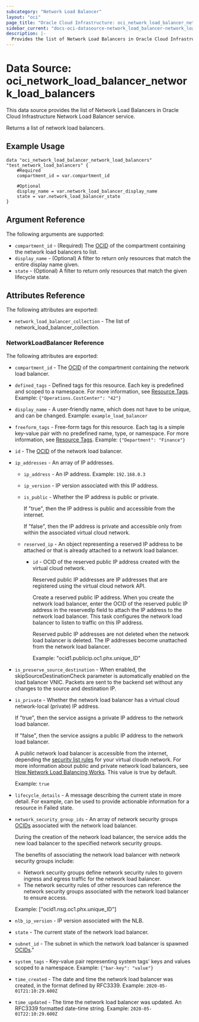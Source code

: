 ```yaml
---
subcategory: "Network Load Balancer"
layout: "oci"
page_title: "Oracle Cloud Infrastructure: oci_network_load_balancer_network_load_balancers"
sidebar_current: "docs-oci-datasource-network_load_balancer-network_load_balancers"
description: |-
  Provides the list of Network Load Balancers in Oracle Cloud Infrastructure Network Load Balancer service
---
```


# Data Source: oci_network_load_balancer_network_load_balancers
This data source provides the list of Network Load Balancers in Oracle Cloud Infrastructure Network Load Balancer service.

Returns a list of network load balancers.


## Example Usage

```hcl
data "oci_network_load_balancer_network_load_balancers" "test_network_load_balancers" {
	#Required
	compartment_id = var.compartment_id

	#Optional
	display_name = var.network_load_balancer_display_name
	state = var.network_load_balancer_state
}
```

## Argument Reference

The following arguments are supported:

* `compartment_id` - (Required) The [OCID](https://docs.cloud.oracle.com/iaas/Content/General/Concepts/identifiers.htm) of the compartment containing the network load balancers to list. 
* `display_name` - (Optional) A filter to return only resources that match the entire display name given.
* `state` - (Optional) A filter to return only resources that match the given lifecycle state.


## Attributes Reference

The following attributes are exported:

* `network_load_balancer_collection` - The list of network_load_balancer_collection.

### NetworkLoadBalancer Reference

The following attributes are exported:

* `compartment_id` - The [OCID](https://docs.cloud.oracle.com/iaas/Content/General/Concepts/identifiers.htm) of the compartment containing the network load balancer.
* `defined_tags` - Defined tags for this resource. Each key is predefined and scoped to a namespace. For more information, see [Resource Tags](https://docs.cloud.oracle.com/iaas/Content/General/Concepts/resourcetags.htm).  Example: `{"Operations.CostCenter": "42"}` 
* `display_name` - A user-friendly name, which does not have to be unique, and can be changed.  Example: `example_load_balancer` 
* `freeform_tags` - Free-form tags for this resource. Each tag is a simple key-value pair with no predefined name, type, or namespace. For more information, see [Resource Tags](https://docs.cloud.oracle.com/iaas/Content/General/Concepts/resourcetags.htm).  Example: `{"Department": "Finance"}` 
* `id` - The [OCID](https://docs.cloud.oracle.com/iaas/Content/General/Concepts/identifiers.htm) of the network load balancer.
* `ip_addresses` - An array of IP addresses. 
	* `ip_address` - An IP address.  Example: `192.168.0.3` 
	* `ip_version` - IP version associated with this IP address.
	* `is_public` - Whether the IP address is public or private.

		If "true", then the IP address is public and accessible from the internet.

		If "false", then the IP address is private and accessible only from within the associated virtual cloud network. 
	* `reserved_ip` - An object representing a reserved IP address to be attached or that is already attached to a network load balancer. 
		* `id` - OCID of the reserved public IP address created with the virtual cloud network.

			Reserved public IP addresses are IP addresses that are registered using the virtual cloud network API.

			Create a reserved public IP address. When you create the network load balancer, enter the OCID of the reserved public IP address in the reservedIp field to attach the IP address to the network load balancer. This task configures the network load balancer to listen to traffic on this IP address.

			Reserved public IP addresses are not deleted when the network load balancer is deleted. The IP addresses become unattached from the network load balancer.

			Example: "ocid1.publicip.oc1.phx.unique_ID" 
* `is_preserve_source_destination` - When enabled, the skipSourceDestinationCheck parameter is automatically enabled on the load balancer VNIC. Packets are sent to the backend set without any changes to the source and destination IP. 
* `is_private` - Whether the network load balancer has a virtual cloud network-local (private) IP address.

	If "true", then the service assigns a private IP address to the network load balancer.

	If "false", then the service assigns a public IP address to the network load balancer.

	A public network load balancer is accessible from the internet, depending the [security list rules](https://docs.cloud.oracle.com/iaas/Content/network/Concepts/securitylists.htm) for your virtual cloudn network. For more information about public and private network load balancers, see [How Network Load Balancing Works](https://docs.cloud.oracle.com/iaas/Content/Balance/Concepts/balanceoverview.htm#how-network-load-balancing-works). This value is true by default.

	Example: `true` 
* `lifecycle_details` - A message describing the current state in more detail. For example, can be used to provide actionable information for a resource in Failed state. 
* `network_security_group_ids` - An array of network security groups [OCIDs](https://docs.cloud.oracle.com/iaas/Content/General/Concepts/identifiers.htm) associated with the network load balancer.

	During the creation of the network load balancer, the service adds the new load balancer to the specified network security groups.

	The benefits of associating the network load balancer with network security groups include:
	*  Network security groups define network security rules to govern ingress and egress traffic for the network load balancer.
	*  The network security rules of other resources can reference the network security groups associated with the network load balancer to ensure access.

	Example: ["ocid1.nsg.oc1.phx.unique_ID"] 
* `nlb_ip_version` - IP version associated with the NLB.
* `state` - The current state of the network load balancer.
* `subnet_id` - The subnet in which the network load balancer is spawned [OCIDs](https://docs.cloud.oracle.com/iaas/Content/General/Concepts/identifiers.htm)."
* `system_tags` - Key-value pair representing system tags' keys and values scoped to a namespace. Example: `{"bar-key": "value"}` 
* `time_created` - The date and time the network load balancer was created, in the format defined by RFC3339.  Example: `2020-05-01T21:10:29.600Z` 
* `time_updated` - The time the network load balancer was updated. An RFC3339 formatted date-time string.  Example: `2020-05-01T22:10:29.600Z` 

